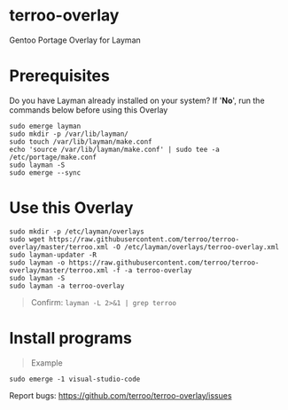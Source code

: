 # terroo-overlay
Gentoo Portage Overlay for Layman

# Prerequisites
Do you have Layman already installed on your system? If '**No**', run the commands below before using this Overlay
```
sudo emerge layman
sudo mkdir -p /var/lib/layman/
sudo touch /var/lib/layman/make.conf
echo 'source /var/lib/layman/make.conf' | sudo tee -a /etc/portage/make.conf
sudo layman -S
sudo emerge --sync
```

# Use this Overlay
```
sudo mkdir -p /etc/layman/overlays
sudo wget https://raw.githubusercontent.com/terroo/terroo-overlay/master/terroo.xml -O /etc/layman/overlays/terroo-overlay.xml
sudo layman-updater -R
sudo layman -o https://raw.githubusercontent.com/terroo/terroo-overlay/master/terroo.xml -f -a terroo-overlay
sudo layman -S
sudo layman -a terroo-overlay
```
> Confirm: `layman -L 2>&1 | grep terroo`

# Install programs
> Example

```
sudo emerge -1 visual-studio-code
```

Report bugs: <https://github.com/terroo/terroo-overlay/issues>
